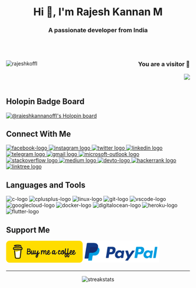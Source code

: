 <h1 align="center"> Hi 👋, I'm Rajesh Kannan M </h1>
<h3 align="center"> A passionate developer from India </h3>

<br></br>

<div align="left"> <a href="https://twitter.com/rajeshkoffl" target="blank">
  <img align="left" src="https://img.shields.io/twitter/follow/rajeshkoffl?logo=twitter&style=for-the-badge" alt="rajeshkoffl"/> </a>
  <a> <h3 align="right"> You are a visitor 👀 </h3>
    <img align="right" src="https://profile-counter.glitch.me/r/count.svg?"/> </a>
</div>

<br> </br>

## Holopin Badge Board
[![@rajeshkannanoffl's Holopin board](https://holopin.me/rajeshkannanoffl)](https://holopin.io/@rajeshkannanoffl)

## Connect With Me
<div align="left">
  <a href="https://facebook.com/rajeshkannanoffl" target="_blank">
    <img src="https://cdn.jsdelivr.net/gh/devicons/devicon/icons/facebook/facebook-original.svg" width="52" height="40" alt="facebook-logo"/> </a>
  <a href="https://instagram.com/rajeshkannanoffl" target="_blank">
    <img src="https://raw.githubusercontent.com/maurodesouza/profile-readme-generator/master/src/assets/icons/social/instagram/default.svg" width="52" height="40" alt="instagram logo"/> </a>
  <a href="https://twitter.com/rajeshkoffl" target="_blank">
    <img src="https://raw.githubusercontent.com/maurodesouza/profile-readme-generator/master/src/assets/icons/social/twitter/default.svg" width="52" height="40" alt="twitter logo"/> </a>
  <a href="https://linkedin.com/in/rajeshkannanoffl" target="_blank">
    <img src="https://raw.githubusercontent.com/maurodesouza/profile-readme-generator/master/src/assets/icons/social/linkedin/default.svg" width="52" height="40" alt="linkedin logo"/> </a>
  <a href="https://telegram.dog/rajeshkannanoffl" target="_blank">
    <img src="https://raw.githubusercontent.com/maurodesouza/profile-readme-generator/master/src/assets/icons/social/telegram/default.svg" width="52" height="40" alt="telegram logo"/> </a>
  <a href="mailto:rajeshkannan.offl@gmail.com" target="_blank">
    <img src="https://raw.githubusercontent.com/maurodesouza/profile-readme-generator/master/src/assets/icons/social/gmail/default.svg" width="52" height="40" alt="gmail logo"/> </a>
  <a href="mailto:rajeshkannanoffl@outlook.com" target="_blank">
    <img src="https://raw.githubusercontent.com/maurodesouza/profile-readme-generator/master/src/assets/icons/social/microsoft-outlook/default.svg" width="52" height="40" alt="microsoft-outlook logo"/> </a>
  <a href="https://stackoverflow.com/users/19619643/rajesh-kannan-m" target="_blank">
    <img src="https://raw.githubusercontent.com/maurodesouza/profile-readme-generator/master/src/assets/icons/social/stackoverflow/default.svg" width="52" height="40" alt="stackoverflow logo"/> </a>
  <a href="https://medium.com/@rajeshkannanoffl" target="_blank">
    <img src="https://raw.githubusercontent.com/maurodesouza/profile-readme-generator/master/src/assets/icons/social/medium/default.svg" width="52" height="40" alt="medium logo"/> </a>
  <a href="https://dev.to/rajeshkannanoffl" target="_blank">
    <img src="https://raw.githubusercontent.com/maurodesouza/profile-readme-generator/master/src/assets/icons/social/devto/default.svg" width="52" height="40" alt="devto-logo"/> </a>
  <a href="https://www.hackerrank.com/rajeshkannanoffl" target="_blank">
    <img src="https://raw.githubusercontent.com/maurodesouza/profile-readme-generator/master/src/assets/icons/social/hackerrank/default.svg" width="52" height="40" alt="hackerrank logo"/> </a>
  <a href="https://linktr.ee/rajeshkannanoffl" target="_blank">
    <img src="https://raw.githubusercontent.com/maurodesouza/profile-readme-generator/master/src/assets/icons/social/linktree/default.svg" width="52" height="40" alt="linktree logo"/> </a>
</div>

## Languages and Tools
<div align="left">
  <img src="https://cdn.jsdelivr.net/gh/devicons/devicon/icons/c/c-original.svg" height="40" width="52" alt="c-logo"/>
  <img src="https://cdn.jsdelivr.net/gh/devicons/devicon/icons/cplusplus/cplusplus-original.svg" height="40" width="52" alt="cplusplus-logo"/>
  <img src="https://cdn.jsdelivr.net/gh/devicons/devicon/icons/linux/linux-original.svg" height="40" width="52" alt="linux-logo"/>
  <img src="https://cdn.jsdelivr.net/gh/devicons/devicon/icons/git/git-original.svg" height="40" width="52" alt="git-logo"/>
  <img src="https://cdn.jsdelivr.net/gh/devicons/devicon/icons/vscode/vscode-original.svg" height="40" width="52" alt="vscode-logo"/>
  <img src="https://cdn.jsdelivr.net/gh/devicons/devicon/icons/googlecloud/googlecloud-original.svg" height="40" width="52" alt="googlecloud-logo"/>
  <img src="https://cdn.jsdelivr.net/gh/devicons/devicon/icons/docker/docker-original.svg" height="40" width="52" alt="docker-logo"/>
  <img src="https://cdn.jsdelivr.net/gh/devicons/devicon/icons/digitalocean/digitalocean-original.svg" height="40" width="52" alt="digitalocean-logo"/>
  <img src="https://cdn.jsdelivr.net/gh/devicons/devicon/icons/heroku/heroku-original.svg" height="40" width="52" alt="heroku-logo"/>
  <img src="https://cdn.jsdelivr.net/gh/devicons/devicon/icons/flutter/flutter-original.svg" height="40" width="52" alt="flutter-logo"/>
</div>

## Support Me
<div align="left"> <a href="https://www.buymeacoffee.com/rajeshkannanm">
  <img align="left" src="https://raw.githubusercontent.com/rajeshkannanoffl/rajeshkannanoffl/main/images/png/buy-me-a-coffee.png" height="60" width="210" alt="buymeacofee-logo"/> </a>
  <a href="https://www.paypal.com/rajeshkannanoffl">
    <img align="left" src="https://raw.githubusercontent.com/rajeshkannanoffl/rajeshkannanoffl/main/images/png/paypal.png" height="60" width="210" alt="paypal-logo"/> </a>
</div>

<br> </br>
<br> </br>

<hr> </hr>
<div align="center"> <img src="https://github-readme-streak-stats.herokuapp.com/?user=rajeshkannanoffl&" alt="streakstats"/> </div>
